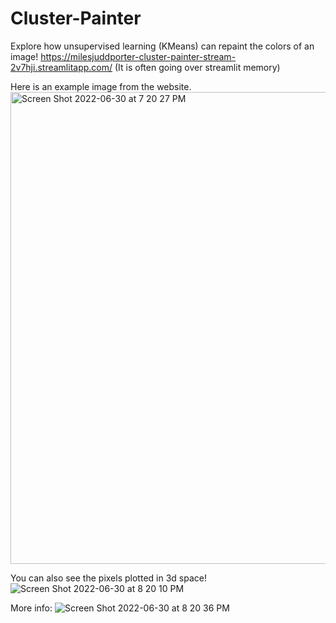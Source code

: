 # Cluster-Painter

Explore how unsupervised learning (KMeans) can repaint the colors of an image!
https://milesjuddporter-cluster-painter-stream-2v7hji.streamlitapp.com/
(It is often going over streamlit memory)

Here is an example image from the website.
<img width="755" alt="Screen Shot 2022-06-30 at 7 20 27 PM" src="https://user-images.githubusercontent.com/13202373/176798835-43b69ea3-afda-45d2-b673-1152d7fdf42b.png">

You can also see the pixels plotted in 3d space!
![Screen Shot 2022-06-30 at 8 20 10 PM](https://user-images.githubusercontent.com/13202373/176798879-62e07813-7a82-4f28-a824-4184bc01b757.png)



More info:
![Screen Shot 2022-06-30 at 8 20 36 PM](https://user-images.githubusercontent.com/13202373/176798905-f51ac4d0-8bfc-4e28-842a-d03bcdc75a89.png)
